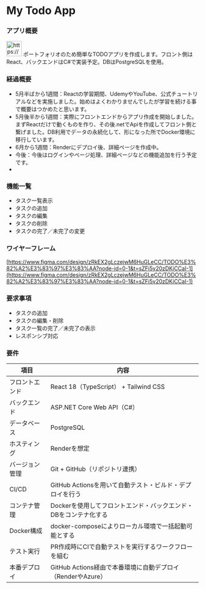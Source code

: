 # My Todo App

### アプリ概要

<aside>
<img src="https://www.notion.so/icons/info-alternate_gray.svg" alt="https://www.notion.so/icons/info-alternate_gray.svg" width="40px" /> ポートフォリオのため簡単なTODOアプリを作成します。フロント側はReact、バックエンドはC#で実装予定。DBはPostgreSQLを使用。

</aside>

### 経過概要
- 5月半ばから1週間：Reactの学習期間、UdemyやYouTube、公式チュートリアルなどを実施しました。始めはよくわかりませんでしたが学習を続ける事で概要はつかめたと思います。
- 5月後半から1週間：実際にフロントエンドからアプリ作成を開始しました。まずReactだけで動くものを作り、その後.netでApiを作成してフロント側と繋げました。DB利用でデータの永続化して、形になった所でDocker環境に移行しています。
- 6月から1週間：Renderにデプロイ後、詳細ページを作成中。
- 今後：今後はログインやページ処理、詳細ページなどの機能追加を行う予定です。
- 

### 機能一覧

- タスク一覧表示
- タスクの追加
- タスクの編集
- タスクの削除
- タスクの完了／未完了の変更

### ワイヤーフレーム

[https://www.figma.com/design/zRkEX2gLczejwM6HuGLeCC/TODO%E3%82%A2%E3%83%97%E3%83%AA?node-id=0-1&t=sZFi5v20zDKiCCaI-1](https://www.figma.com/design/zRkEX2gLczejwM6HuGLeCC/TODO%E3%82%A2%E3%83%97%E3%83%AA?node-id=0-1&t=sZFi5v20zDKiCCaI-1)


### 要求事項

- タスクの追加
- タスクの編集・削除
- タスク一覧の完了／未完了の表示
- レスポンシブ対応

### 要件

| 項目 | 内容 |
| --- | --- |
| フロントエンド | React 18（TypeScript） + Tailwind CSS |
| バックエンド | ASP.NET Core Web API（C#） |
| データベース | PostgreSQL |
| ホスティング | Renderを想定 |
| バージョン管理 | Git + GitHub（リポジトリ連携） |
| CI/CD | GitHub Actionsを用いて自動テスト・ビルド・デプロイを行う |
| コンテナ管理 | Dockerを使用してフロントエンド・バックエンド・DBをコンテナ化する |
| Docker構成 | docker-composeによりローカル環境で一括起動可能とする |
| テスト実行 | PR作成時にCIで自動テストを実行するワークフローを組む |
| 本番デプロイ | GitHub Actions経由で本番環境に自動デプロイ（RenderやAzure） |